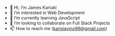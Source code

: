 - 👋 Hi, I’m James Kariuki
- 👀 I’m interested in Web Development
- 🌱 I’m currently learning JavaScript
- 💞️ I’m looking to collaborate on Full Stack Projects
- 📫 How to reach me (karisjaymo99@gmail.com)

<!---
jaymo99/jaymo99 is a ✨ special ✨ repository because its `README.md` (this file) appears on your GitHub profile.
You can click the Preview link to take a look at your changes.
--->
